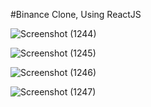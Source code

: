 #Binance Clone, Using ReactJS

![Screenshot (1244)](https://user-images.githubusercontent.com/87766409/185773001-4943572c-eb9c-4bb1-ad04-1346071d73a3.png)

![Screenshot (1245)](https://user-images.githubusercontent.com/87766409/185773004-da7f7c68-1ed2-40c3-b2c0-ae5224c4021e.png)

![Screenshot (1246)](https://user-images.githubusercontent.com/87766409/185773005-f632a3ef-a24f-4a2d-a4d7-74e9c9ab6da0.png)

![Screenshot (1247)](https://user-images.githubusercontent.com/87766409/185773012-f818652d-d335-448f-b39b-167ef7461b33.png)
